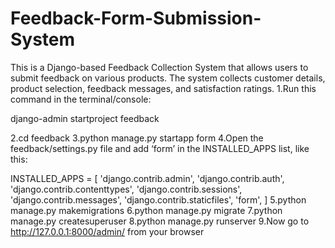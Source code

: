 # Feedback-Form-Submission-System
This is a Django-based Feedback Collection System that allows users to submit feedback on various products. The system collects customer details, product selection, feedback messages, and satisfaction ratings.
1.Run this command in the terminal/console:

django-admin startproject feedback

2.cd feedback
3.python manage.py startapp form
4.Open the feedback/settings.py file and add ‘form’ in the INSTALLED_APPS list, like this:

INSTALLED_APPS = [
    'django.contrib.admin',
    'django.contrib.auth',
    'django.contrib.contenttypes',
    'django.contrib.sessions',
    'django.contrib.messages',
    'django.contrib.staticfiles',
    'form',
]
5.python manage.py makemigrations
6.python manage.py migrate
7.python manage.py createsuperuser
8.python manage.py runserver
9.Now go to http://127.0.0.1:8000/admin/ from your browser








